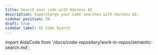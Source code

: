 ```yaml
---
title: Search your code with Harness AI
description: Supercharge your code searches with Harness AI.
sidebar_position: 50
draft: true
sidebar_label: AI Code Search
---
```


import AidaCode from '/docs/code-repository/work-in-repos/semantic-search.md';

<AidaCode />
